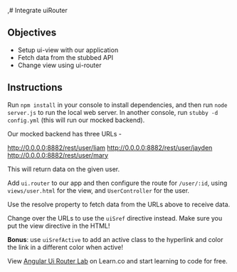 ,# Integrate uiRouter

## Objectives

- Setup ui-view with our application
- Fetch data from the stubbed API
- Change view using ui-router

## Instructions

Run `npm install` in your console to install dependencies, and then run `node server.js` to run the local web server. In another console, run `stubby -d config.yml` (this will run our mocked backend).

Our mocked backend has three URLs -

http://0.0.0.0:8882/rest/user/liam
http://0.0.0.0:8882/rest/user/jayden
http://0.0.0.0:8882/rest/user/mary

This will return data on the given user.

Add `ui.router` to our app and then configure the route for `/user/:id`, using `views/user.html` for the view, and `UserController` for the user.

Use the resolve property to fetch data from the URLs above to receive data.

Change over the URLs to use the `uiSref` directive instead. Make sure you put the view directive in the HTML!

**Bonus**: use `uiSrefActive` to add an active class to the hyperlink and color the link in a different color when active!

<p class='util--hide'>View <a href='https://learn.co/lessons/angular-ui-router-lab'>Angular Ui Router Lab</a> on Learn.co and start learning to code for free.</p>
